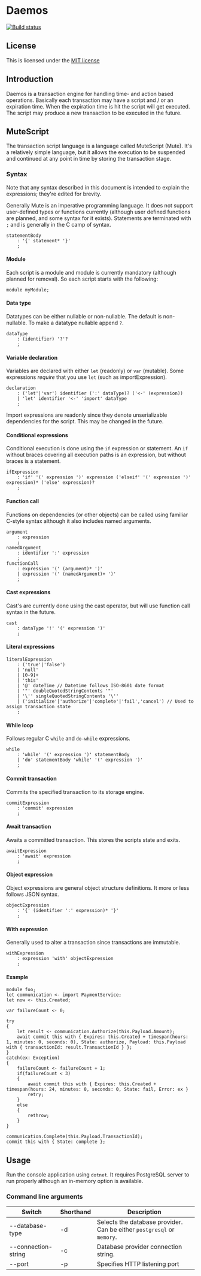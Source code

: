 # Daemos

[![Build status](https://ci.appveyor.com/api/projects/status/9ga4p126ysglbh6a/branch/master?svg=true)](https://ci.appveyor.com/project/GeirGrusom/daemos/branch/master)

## License

This is licensed under the [MIT license](https://github.com/GeirGrusom/daemos/blob/master/LICENSE)

## Introduction

Daemos is a transaction engine for handling time- and action based operations. Basically each transaction may have a script and / or an expiration time. When the expiration
time is hit the script will get executed. The script may produce a new transaction to be executed in the future.

## MuteScript

The transaction script language is a language called MuteScript (Mute). It's a relatively simple language, but it allows the execution to be suspended and continued at any point in time
by storing the transaction stage.

### Syntax

Note that any syntax described in this document is intended to explain the expressions; they're edited for brevity.

Generally Mute is an imperative programming language. It does not support user-defined types or functions currently (although user defined functions are planned, and some syntax for it exists).
Statements are terminated with `;` and is generally in the C camp of syntax.

```antlr4
statementBody
    : '{' statement* '}'
    ;
```

#### Module

Each script is a module and module is currently mandatory (although planned for removal). So each script starts with the following:

```
module myModule;
```

#### Data type

Datatypes can be either nullable or non-nullable. The default is non-nullable. To make a datatype nullable append `?`.

```antlr4
dataType
    : (identifier) '?'?
    ;
```

#### Variable declaration
Variables are declared with either `let` (readonly) or `var` (mutable). Some expressions *require* that you use `let` (such as importExpression).

```antlr4
declaration
    : ('let'|'var') identifier (':' dataType)? ('<-' (expression))
    | 'let' identifier '<-' 'import' dataType
    ;
```

Import expressions are readonly since they denote unserializable dependencies for the script. This may be changed in the future.

#### Conditional expressions

Conditional execution is done using the `if` expression or statement. An `if` without braces covering all execution paths is an expression, but without braces is a statement.

```antlr4
ifExpression
    : 'if' '(' expression ')' expression ('elseif' '(' expression ')' expression)* ('else' expression)?
    ;
```

#### Function call

Functions on dependencies (or other objects) can be called using familiar C-style syntax although it also includes named arguments.

```antlr4
argument
    : expression
    ;
namedArgument
    : identifier ':' expression
    ;
functionCall
    : expression '(' (argument)* ')'
    | expression '(' (namedArgument)+ ')'
    ;
```

#### Cast expressions

Cast's are currently done using the cast operator, but will use function call syntax in the future.

```antlr4
cast
    : dataType '!' '(' expression ')'
    ;
```

#### Literal expressions

```antlr4
literalExpression
    : ('true'|'false')
    | 'null'
    | [0-9]+
    | 'this'
    | '@' dateTime // Datetime follows ISO-8601 date format
    | '"' doubleQuotedStringContents '"'
    | '\'' singleQuotedStringContents '\''
    | ('initialize'|'authorize'|'complete'|'fail','cancel') // Used to assign transaction state
    ;
```

#### While loop

Follows regular C `while` and `do-while` expressions.

```antlr4
while
    : 'while' '(' expression ')' statementBody
    | 'do' statementBody 'while' '(' expression ')'
    ;
```

#### Commit transaction

Commits the specified transaction to its storage engine.

```antlr4
commitExpression
    : 'commit' expression
    ;
```

#### Await transaction

Awaits a committed transaction. This stores the scripts state and exits.

```antlr4
awaitExpression
    : 'await' expression
    ;
```

#### Object expression

Object expressions are general object structure definitions. It more or less follows JSON syntax.

```antlr4
objectExpression
    : '{' (identifier ':' expression)* '}'
    ;
```

#### With expression

Generally used to alter a transaction since transactions are immutable.

```antl4
withExpression
    : expression 'with' objectExpression
    ;
```

#### Example

```
module foo;
let communication <- import PaymentService;
let now <- this.Created;

var failureCount <- 0;

try
{
	let result <- communication.Authorize(this.Payload.Amount);
	await commit this with { Expires: this.Created + timespan(hours: 1, minutes: 0, seconds: 0), State: authorize, Payload: this.Payload with { transactionId: result.TransactionId } };
}
catch(ex: Exception)
{
	failureCount <- failureCount + 1;
	if(failureCount < 3)
	{
		await commit this with { Expires: this.Created + timespan(hours: 24, minutes: 0, seconds: 0, State: fail, Error: ex }
		retry;
	}
	else
	{
		rethrow;
	}
}

communication.Complete(this.Payload.TransactionId);
commit this with { State: complete };
```

## Usage

Run the console application using `dotnet`. It requires PostgreSQL server to run properly although an in-memory option is available.

### Command line arguments

Switch | Shorthand | Description
-------|------------|------------
--database-type | -d | Selects the database provider. Can be either `postgresql` or `memory`.
--connection-string | -c | Database provider connection string.
--port | -p | Specifies HTTP listening port